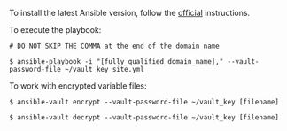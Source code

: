 To install the latest Ansible version, follow the [official](https://docs.ansible.com/ansible/latest/installation_guide/intro_installation.html) instructions.

To execute the playbook:
```
# DO NOT SKIP THE COMMA at the end of the domain name

$ ansible-playbook -i "[fully_qualified_domain_name]," --vault-password-file ~/vault_key site.yml
```

To work with encrypted variable files:
```
$ ansible-vault encrypt --vault-password-file ~/vault_key [filename]

$ ansible-vault decrypt --vault-password-file ~/vault_key [filename]
```
